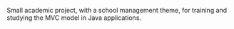 Small academic project, with a school management theme, for training and studying the MVC model in Java applications.
